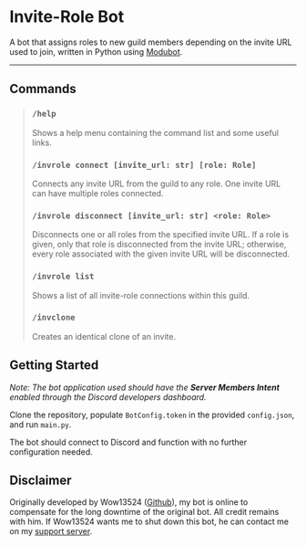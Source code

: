 # Invite-Role Bot

A bot that assigns roles to new guild members depending on the invite URL used to join, written in Python using [Modubot](https://github.com/wow13524/discord-modubot).

---

## Commands
> ### `/help`
> Shows a help menu containing the command list and some useful links.
> 
> ### `/invrole connect [invite_url: str] [role: Role]`
> Connects any invite URL from the guild to any role.  One invite URL can have multiple roles connected.
> 
> ### `/invrole disconnect [invite_url: str] <role: Role>`
> Disconnects one or all roles from the specified invite URL.  If a role is given, only that role is disconnected from the invite URL; otherwise, every role associated with the given invite URL will be disconnected.
> 
> ### `/invrole list`
> Shows a list of all invite-role connections within this guild.
>
> ### `/invclone`
> Creates an identical clone of an invite.

## Getting Started
*Note: The bot application used should have the **Server Members Intent** enabled through the Discord developers dashboard.*

Clone the repository, populate `BotConfig.token` in the provided `config.json`, and run `main.py`.

The bot should connect to Discord and function with no further configuration needed.

## Disclaimer
Originally developed by Wow13524 ([Github](https://github.com/wow13524/invite-role-bot)), my bot is online to compensate for the long downtime of the original bot. All credit remains with him. If Wow13524 wants me to shut down this bot, he can contact me on my [support server](https://discord.gg/GEgWkshkRH).
